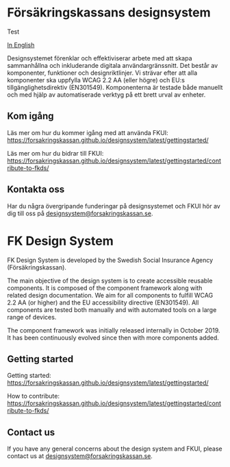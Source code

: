# Försäkringskassans designsystem

Test 

[In English](#fk-design-system)

Designsystemet förenklar och effektiviserar arbete med att skapa sammanhållna och inkluderande digitala användargränssnitt.
Det består av komponenter, funktioner och designriktlinjer.
Vi strävar efter att alla komponenter ska uppfylla WCAG 2.2 AA (eller högre)
och EU:s tillgänglighetsdirektiv (EN301549).
Komponenterna är testade både manuellt och med hjälp av automatiserade verktyg på ett brett urval av enheter.

## Kom igång

Läs mer om hur du kommer igång med att använda FKUI: https://forsakringskassan.github.io/designsystem/latest/gettingstarted/

Läs mer om hur du bidrar till FKUI: https://forsakringskassan.github.io/designsystem/latest/gettingstarted/contribute-to-fkds/

## Kontakta oss

Har du några övergripande funderingar på designsystemet och FKUI hör av dig till oss på
<designsystem@forsakringskassan.se>.

# FK Design System

FK Design System is developed by the Swedish Social Insurance Agency (Försäkringskassan).

The main objective of the design system is to create accessible reusable components.
It is composed of the component framework along with related design documentation.
We aim for all components to fulfill WCAG 2.2 AA (or higher) and the EU accessibility directive (EN301549).
All components are tested both manually and with automated tools on a large range of devices.

The component framework was initially released internally in October 2019. It has been continuously evolved since then with more components added.

## Getting started

Getting started: https://forsakringskassan.github.io/designsystem/latest/gettingstarted/

How to contribute: https://forsakringskassan.github.io/designsystem/latest/gettingstarted/contribute-to-fkds/

## Contact us

If you have any general concerns about the design system and FKUI, please contact us at
<designsystem@forsakringskassan.se>.
